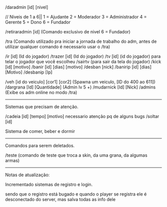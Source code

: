 /daradmin [id] [nivel]

 // Níveis de 1 a 6||
	1 = Ajudante
	2 = Moderador
	3 = Administrador
	4 = Gerente
	5 = Dono
	6 = Fundador

/retiraradmin [id]  (Comando exclusivo de nivel 6 = Fundador)

/tra (Comando utilizado pra iniciar a jornada de trabalho do adm, antes de utilizar qualquer comando é necessario usar o /tra) 

/ir [id]    (Id do jogador)
/trazer [id] (Id do jogador)
/tv [id] (id do jogador) para telar o jogador que você escolheu
/sairtv  (para sair da tela do jogador)
/kick [id] [motivo]
/banir [id] [dias] [motivo]
/desban [nick]
/banirip [id] [dias] [Motivo]
/desbanip [Ip]

/veh [id do veiculo] [cor1] [cor2] (Spawna um veiculo, [ID do 400 ao 611])
/dargrana [Id] [Quantidade] (Admin lv 5 +)
/mudarnick [Id] [Nick] 
/admins (Exibe os adm online no modo /tra)



-------------------------
Sistemas que precisam de atenção.

/cadeia [id] [tempo] [motivo] necessario atenção pq de alguns bugs
/soltar [id]


Sistema de comer, beber e dormir


-----
Comandos para serem deletados.

/teste  (comando de teste que troca a skin, da uma grana, da algumas armas)




----------
Notas de atualização:

Incrementado sistemas de registro e login.

sendo que o registro está bugado e quando o player se registra ele é desconectado do server, mas salva todas as info dele